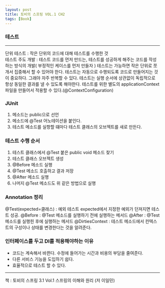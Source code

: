 ```yaml
---
layout: post
title: 토비의 스프링 VOL.1 CH2
tags: [Book]
---
```


### 테스트
* * *
단위 테스트 : 작은 단위의 코드에 대해 테스트를 수행한 것  
테스트 주도 개발 : 테스트 코드를 먼저 만드는, 테스트를 성공하게 해주는 코드를 작성하는 방식의 개발( 부정적인 케이스를 먼저 만들자 )
테스트는 가능하면 작은 단위로 쪼개서 집중해서 할 수 있어야 한다.
테스트는 자동으로 수행되도록 코드로 만들어지는 것이 중요하다. 그래야 자주 반복할 수 있다.
테스트는 실행 순서에 상관없이 독립적으로 항상 동일한 결과를 낼 수 있도록 해야한다.
테스트를 위한 별도의 applicationContext 파일을 만들어서 적용할 수 있다.(@ContextConfiguration)

### JUnit
1. 메소드는 public으로 선언
2. 메소드에 @Test 어노테이션을 붙인다.
3. 테스트 메소드를 실항할 떄마다 테스트 클래스의 오브젝트를 새로 만든다.

### 테스트 수행 순서
1. 테스트 클래스에서 @Test 붙은 public void 메소드 찾기
2. 테스트 클래스 오브젝트 생성
3. @Before 메소드 실행
4. @Test 메소드 호출하고 결과 저장
5. @After 메소드 실행
6. 나머지 @Test 메소드도 위 같은 방법으로 실행

### Annotation 정리 
@Test(expected=클래스) : 예외 테스트 expected에서 지정한 예외가 던져지면 테스트 성공.
@Before : @Test 메소드를 실행하기 전에 실행하는 메서드
@After : @Test 메소드를 실행힌 후에 실행하는 메서드
@DirtiesContext : 테스트 메소드에서 컨텍스트의 구성이나 상태를 변경한다는 것을 알려준다.

### 인터페이스를 두고 DI를 적용해야하는 이유
- 코드는 계속해서 바뀐다. 수정에 들어가는 시간과 비용의 부담을 줄여준다.
- 다른 서비스 기능을 도입하기 쉽다.
- 효율적으로 테스트 할 수 있다.

* * *
책 : 토비의 스프링 3.1 Vol.1 스프링의 이해와 원리 (저 이일민)